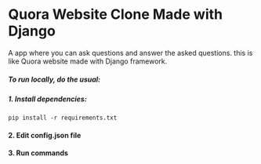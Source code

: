 # Quora Website Clone Made with Django
A app where you can ask questions and answer the asked questions. this is like Quora website made with Django framework.
##### To run locally, do the usual:

                
##### 1. Install dependencies:
```
pip install -r requirements.txt
```
#### 2. Edit config.json file
#### 3. Run commands
                
